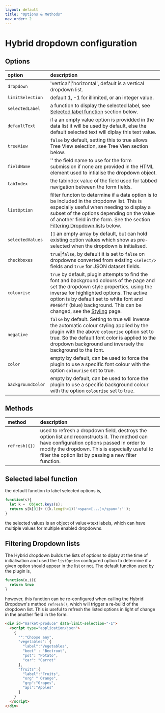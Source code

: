 ```yaml
---
layout: default
title: "Options & Methods"
nav_order: 2
---
```


# Hybrid dropdown configuration

## Options

| option           | description                                                  |
|:-----------------|:-------------------------------------------------------------|      
| `dropdown`       | 'vertical'&#124;'horizontal', default is a vertical dropdown list.|
| `limitSelection` | default 1, -1 for illimited, or an integer value.            |
| `selectedLabel`  | a function to display the selected label, see [Selected label function](./#selected-label-function) section below.|
| `defaultText`    | if a an empty value option is providded in the data list it will be used by default, else the default selected text will diplay this text value.|
| `treeView`       | `false` by default, setting this to true allows Tree View selection, see Tree Vien section below.|
| `fieldName`      | '' the field name to use for the form submission if none are provided in the HTML element used to intialise the dropdown object.|
| `tabIndex`       | the tabindex value of the field used for tabbed navigation between the form fields.|
| `listOption`     | filter functon to determine if a data option is to be included in the dropdonw list.  This is especially useful when needing to display a subset of the options depending on the value of another field in the form. See the section [Filtering Dropdown lists](./#filtering-dropdown-lists) below.|
| `selectedValues` | `[]` an empty array by default, but can hold existing option values which show as pre-selected when the dropdown is initialised.|
| `checkboxes`     | `true`&#124;`false`, by default it is set to `false` on dropdowns converted from existing `<select/>` fields and `true` for JSON dataset fields.|
| `colourise`      | `true` by default, plugin attempts to find the font and background colours of the page and set the dropdown  style properties, using the inverse for highlighted options.  The active option is by default set to white font and `#0466ff` (blue) background.  This can be changed, see the [Styling](./styling.html) page.|
| `negative`       | `false` by default.  Setting to true will inverse the automatic colour styling applied by the plugin with the above `colourise` option set to true.  So the default font color is applied to the dropdown background and inversely the background to the font.|
| `color`          | empty by default, can be used to force the plugin to use a specific font colour with the option `colourise` set to true.|
| `backgroundColor`| empty by default, can be used to force the plugin to use a specific background colour with the option `colourise` set to true.|

## Methods

| method           | description                                                  |
|:-----------------|:-------------------------------------------------------------|      
| `refresh({})`| used to refresh a dropdown field, destroys the option list and reconstructs it.  The method can have configuration options passed in order to modify the dropdown.  This is especially useful to filter the option list by passing a new filter function.|

## Selected label function

the default function to label selected options is,

```javascript
function(s){
  let k =  Object.keys(s);
  return s[k[0]]+ ((k.length>1)?'<span>[...]</span>':'');
}
```

the selected values is an object of value=>text labels, which can have  multiple values for multiple enabled dropdowns.

## Filtering Dropdown lists

The Hybrid dropdown builds the lists of options to diplay at the time of initialisation and used the `listOption` configured option to determine if a given option should appear in the list or not.  The default funciton used by the plugin is,

```javascript
function(o,i){
  return true
}
```
however, this function can be re-configured when calling the Hybrid Dropdown's method `refresh()`, which will trigger a re-build of the dropdown list.  This is useful to refresh the listed options in light of change in the another field in the form.

```html
<div id="market-produce" data-limit-selection="-1">
  <script type="application/json">
    {
      "":"Choose any",
      "vegetables": {
        "label":"Vegetables",
        "beet" : "Beetroot",
        "pot": "Potato",
        "car": "Carrot"
      },
      "fruits":{
        "label":"Fruits",
        "org" " Orange",
        "grp":"Grapes",
        "apl":"Apples"
      }
    }
  </script>
</div>
```
